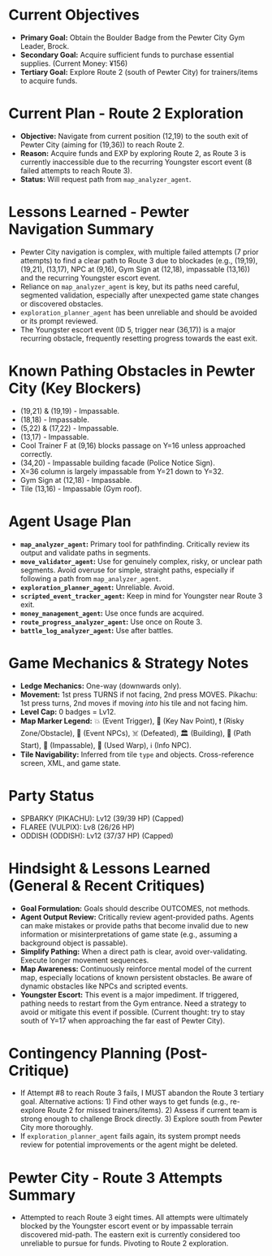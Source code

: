 # Current Objectives
*   **Primary Goal:** Obtain the Boulder Badge from the Pewter City Gym Leader, Brock.
*   **Secondary Goal:** Acquire sufficient funds to purchase essential supplies. (Current Money: ¥156)
*   **Tertiary Goal:** Explore Route 2 (south of Pewter City) for trainers/items to acquire funds.

# Current Plan - Route 2 Exploration
*   **Objective:** Navigate from current position (12,19) to the south exit of Pewter City (aiming for (19,36)) to reach Route 2.
*   **Reason:** Acquire funds and EXP by exploring Route 2, as Route 3 is currently inaccessible due to the recurring Youngster escort event (8 failed attempts to reach Route 3).
*   **Status:** Will request path from `map_analyzer_agent`.

# Lessons Learned - Pewter Navigation Summary
*   Pewter City navigation is complex, with multiple failed attempts (7 prior attempts) to find a clear path to Route 3 due to blockades (e.g., (19,19), (19,21), (13,17), NPC at (9,16), Gym Sign at (12,18), impassable (13,16)) and the recurring Youngster escort event.
*   Reliance on `map_analyzer_agent` is key, but its paths need careful, segmented validation, especially after unexpected game state changes or discovered obstacles.
*   `exploration_planner_agent` has been unreliable and should be avoided or its prompt reviewed.
*   The Youngster escort event (ID 5, trigger near (36,17)) is a major recurring obstacle, frequently resetting progress towards the east exit.

# Known Pathing Obstacles in Pewter City (Key Blockers)
*   (19,21) & (19,19) - Impassable.
*   (18,18) - Impassable.
*   (5,22) & (17,22) - Impassable.
*   (13,17) - Impassable.
*   Cool Trainer F at (9,16) blocks passage on Y=16 unless approached correctly.
*   (34,20) - Impassable building facade (Police Notice Sign).
*   X=36 column is largely impassable from Y=21 down to Y=32.
*   Gym Sign at (12,18) - Impassable.
*   Tile (13,16) - Impassable (Gym roof).

# Agent Usage Plan
*   **`map_analyzer_agent`:** Primary tool for pathfinding. Critically review its output and validate paths in segments.
*   **`move_validator_agent`:** Use for genuinely complex, risky, or unclear path segments. Avoid overuse for simple, straight paths, especially if following a path from `map_analyzer_agent`.
*   **`exploration_planner_agent`:** Unreliable. Avoid.
*   **`scripted_event_tracker_agent`:** Keep in mind for Youngster near Route 3 exit.
*   **`money_management_agent`:** Use once funds are acquired.
*   **`route_progress_analyzer_agent`:** Use once on Route 3.
*   **`battle_log_analyzer_agent`:** Use after battles.

# Game Mechanics & Strategy Notes
*   **Ledge Mechanics:** One-way (downwards only).
*   **Movement:** 1st press TURNS if not facing, 2nd press MOVES. Pikachu: 1st press turns, 2nd moves if moving *into* his tile and not facing him.
*   **Level Cap:** 0 badges = Lv12.
*   **Map Marker Legend:** 💥 (Event Trigger), 🎯 (Key Nav Point), ❗ (Risky Zone/Obstacle), 💁 (Event NPCs), ☠️ (Defeated), 🏛️ (Building), 📍 (Path Start), 🧱 (Impassable), 🚪 (Used Warp), ℹ️ (Info NPC).
*   **Tile Navigability:** Inferred from tile `type` and objects. Cross-reference screen, XML, and game state.

# Party Status
*   SPBARKY (PIKACHU): Lv12 (39/39 HP) (Capped)
*   FLAREE (VULPIX): Lv8 (26/26 HP)
*   ODDISH (ODDISH): Lv12 (37/37 HP) (Capped)

# Hindsight & Lessons Learned (General & Recent Critiques)
*   **Goal Formulation:** Goals should describe OUTCOMES, not methods.
*   **Agent Output Review:** Critically review agent-provided paths. Agents can make mistakes or provide paths that become invalid due to new information or misinterpretations of game state (e.g., assuming a background object is passable).
*   **Simplify Pathing:** When a direct path is clear, avoid over-validating. Execute longer movement sequences.
*   **Map Awareness:** Continuously reinforce mental model of the current map, especially locations of known persistent obstacles. Be aware of dynamic obstacles like NPCs and scripted events.
*   **Youngster Escort:** This event is a major impediment. If triggered, pathing needs to restart from the Gym entrance. Need a strategy to avoid or mitigate this event if possible. (Current thought: try to stay south of Y=17 when approaching the far east of Pewter City).

# Contingency Planning (Post-Critique)
*   If Attempt #8 to reach Route 3 fails, I MUST abandon the Route 3 tertiary goal. Alternative actions: 1) Find other ways to get funds (e.g., re-explore Route 2 for missed trainers/items). 2) Assess if current team is strong enough to challenge Brock directly. 3) Explore south from Pewter City more thoroughly.
*   If `exploration_planner_agent` fails again, its system prompt needs review for potential improvements or the agent might be deleted.

# Pewter City - Route 3 Attempts Summary
*   Attempted to reach Route 3 eight times. All attempts were ultimately blocked by the Youngster escort event or by impassable terrain discovered mid-path. The eastern exit is currently considered too unreliable to pursue for funds. Pivoting to Route 2 exploration.